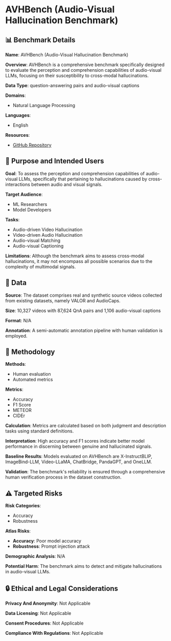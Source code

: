 # AVHBench (Audio-Visual Hallucination Benchmark)

## 📊 Benchmark Details

**Name**: AVHBench (Audio-Visual Hallucination Benchmark)

**Overview**: AVHBench is a comprehensive benchmark specifically designed to evaluate the perception and comprehension capabilities of audio-visual LLMs, focusing on their susceptibility to cross-modal hallucinations.

**Data Type**: question-answering pairs and audio-visual captions

**Domains**:
- Natural Language Processing

**Languages**:
- English

**Resources**:
- [GitHub Repository](https://github.com/kaist-ami/AVHBench)

## 🎯 Purpose and Intended Users

**Goal**: To assess the perception and comprehension capabilities of audio-visual LLMs, specifically that pertaining to hallucinations caused by cross-interactions between audio and visual signals.

**Target Audience**:
- ML Researchers
- Model Developers

**Tasks**:
- Audio-driven Video Hallucination
- Video-driven Audio Hallucination
- Audio-visual Matching
- Audio-visual Captioning

**Limitations**: Although the benchmark aims to assess cross-modal hallucinations, it may not encompass all possible scenarios due to the complexity of multimodal signals.

## 💾 Data

**Source**: The dataset comprises real and synthetic source videos collected from existing datasets, namely VALOR and AudioCaps.

**Size**: 10,327 videos with 87,624 QnA pairs and 1,106 audio-visual captions

**Format**: N/A

**Annotation**: A semi-automatic annotation pipeline with human validation is employed.

## 🔬 Methodology

**Methods**:
- Human evaluation
- Automated metrics

**Metrics**:
- Accuracy
- F1 Score
- METEOR
- CIDEr

**Calculation**: Metrics are calculated based on both judgment and description tasks using standard definitions.

**Interpretation**: High accuracy and F1 scores indicate better model performance in discerning between genuine and hallucinated signals.

**Baseline Results**: Models evaluated on AVHBench are X-InstructBLIP, ImageBind-LLM, Video-LLaMA, ChatBridge, PandaGPT, and OneLLM.

**Validation**: The benchmark's reliability is ensured through a comprehensive human verification process in the dataset construction.

## ⚠️ Targeted Risks

**Risk Categories**:
- Accuracy
- Robustness

**Atlas Risks**:
- **Accuracy**: Poor model accuracy
- **Robustness**: Prompt injection attack

**Demographic Analysis**: N/A

**Potential Harm**: The benchmark aims to detect and mitigate hallucinations in audio-visual LLMs.

## 🔒 Ethical and Legal Considerations

**Privacy And Anonymity**: Not Applicable

**Data Licensing**: Not Applicable

**Consent Procedures**: Not Applicable

**Compliance With Regulations**: Not Applicable

